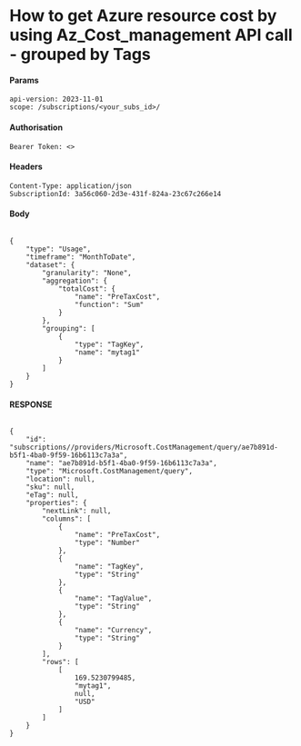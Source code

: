 # How to get Azure resource cost by using Az_Cost_management API call - grouped by Tags  

#### Params
	api-version: 2023-11-01
	scope: /subscriptions/<your_subs_id>/
#### Authorisation
	Bearer Token: <>
#### Headers
	Content-Type: application/json
	SubscriptionId: 3a56c060-2d3e-431f-824a-23c67c266e14
#### Body
<code>
{
    "type": "Usage",
    "timeframe": "MonthToDate",
    "dataset": {
        "granularity": "None",
        "aggregation": {
            "totalCost": {
                "name": "PreTaxCost",
                "function": "Sum"
            }
        },
        "grouping": [
            {
                "type": "TagKey",
                "name": "mytag1"
            }
        ]
    }
}
</code>

#### RESPONSE
<code>
{
    "id": "subscriptions/<sub_id>/providers/Microsoft.CostManagement/query/ae7b891d-b5f1-4ba0-9f59-16b6113c7a3a",
    "name": "ae7b891d-b5f1-4ba0-9f59-16b6113c7a3a",
    "type": "Microsoft.CostManagement/query",
    "location": null,
    "sku": null,
    "eTag": null,
    "properties": {
        "nextLink": null,
        "columns": [
            {
                "name": "PreTaxCost",
                "type": "Number"
            },
            {
                "name": "TagKey",
                "type": "String"
            },
            {
                "name": "TagValue",
                "type": "String"
            },
            {
                "name": "Currency",
                "type": "String"
            }
        ],
        "rows": [
            [
                169.5230799485,
                "mytag1",
                null,
                "USD"
            ]
        ]
    }
}

</code>
